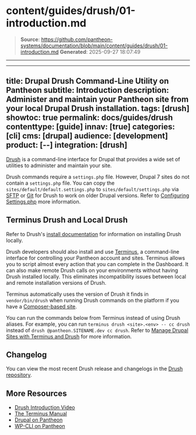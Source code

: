 # content/guides/drush/01-introduction.md

> **Source**: https://github.com/pantheon-systems/documentation/blob/main/content/guides/drush/01-introduction.md
> **Generated**: 2025-09-27 18:07:49

---

---
title: Drupal Drush Command-Line Utility on Pantheon
subtitle: Introduction
description: Administer and maintain your Pantheon site from your local Drupal Drush installation.
tags: [drush]
showtoc: true
permalink: docs/guides/drush
contenttype: [guide]
innav: [true]
categories: [cli]
cms: [drupal]
audience: [development]
product: [--]
integration: [drush]
---

[Drush](https://github.com/drush-ops/drush) is a command-line interface for Drupal that provides a wide set of utilities to administer and maintain your site.

Drush commands require a `settings.php` file. However, Drupal 7 sites do not contain a `settings.php` file. You can copy the `sites/default/default.settings.php` to `sites/default/settings.php` via [SFTP](/guides/sftp) or [Git](/guides/git/git-config) for Drush to work on older Drupal versions. Refer to [Configuring Settings.php](/guides/php/settings-php) more information.

## Terminus Drush and Local Drush

Refer to Drush's [install documentation](https://docs.drush.org/en/8.x/install/) for information on installing Drush locally.

Drush developers should also install and use [Terminus](/terminus), a command-line interface for controlling your Pantheon account and sites. Terminus allows you to script almost every action that you can complete in the Dashboard. It can also make remote Drush calls on your environments without having Drush installed locally. This eliminates incompatibility issues between local and remote installation versions of Drush.

Terminus automatically uses the version of Drush it finds in `vendor/bin/drush` when running Drush commands on the platform if you have a [Composer-based site](/guides/composer).

You can run the commands below from Terminus instead of using Drush aliases. For example, you can run `terminus drush <site>.<env> -- cc drush` instead of `drush @pantheon.SITENAME.dev cc drush`. Refer to [Manage Drupal Sites with Terminus and Drush](/drupal-commandline) for more information.

## Changelog

You can view the most recent Drush release and changelogs in the [Drush repository](https://github.com/drush-ops/drush/releases).

## More Resources

- [Drush Introduction Video](/drush)
- [The Terminus Manual](/terminus)
- [Drupal on Pantheon](/drupal)
- [WP-CLI on Pantheon](/guides/wp-cli)
